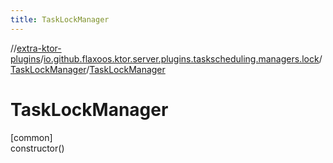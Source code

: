 ```yaml
---
title: TaskLockManager
---
```

//[extra-ktor-plugins](../../../index.md)/[io.github.flaxoos.ktor.server.plugins.taskscheduling.managers.lock](../index.md)/[TaskLockManager](index.md)/[TaskLockManager](-task-lock-manager.md)



# TaskLockManager



[common]\
constructor()




